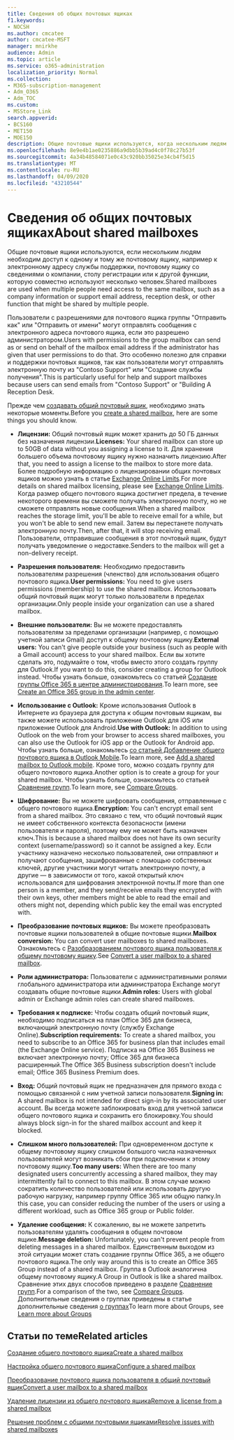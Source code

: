 ```yaml
---
title: Сведения об общих почтовых ящиках
f1.keywords:
- NOCSH
ms.author: cmcatee
author: cmcatee-MSFT
manager: mnirkhe
audience: Admin
ms.topic: article
ms.service: o365-administration
localization_priority: Normal
ms.collection:
- M365-subscription-management
- Adm_O365
- Adm_TOC
ms.custom:
- MSStore_Link
search.appverid:
- BCS160
- MET150
- MOE150
description: Общие почтовые ящики используются, когда нескольким людям необходим доступ к одному и тому же почтовому ящику. Сведения о том, что необходимо знать перед созданием общего почтового ящика.
ms.openlocfilehash: 8e9e4b1ae0235886a9dbb5b39ad4c0f78c27b53f
ms.sourcegitcommit: 4a34b48584071e0c43c920bb35025e34cb4f5d15
ms.translationtype: MT
ms.contentlocale: ru-RU
ms.lasthandoff: 04/09/2020
ms.locfileid: "43210544"
---
```

# <a name="about-shared-mailboxes"></a><span data-ttu-id="18d41-104">Сведения об общих почтовых ящиках</span><span class="sxs-lookup"><span data-stu-id="18d41-104">About shared mailboxes</span></span>

<span data-ttu-id="18d41-105">Общие почтовые ящики используются, если нескольким людям необходим доступ к одному и тому же почтовому ящику, например к электронному адресу службы поддержки, почтовому ящику со сведениями о компании, столу регистрации или к другой функции, которую совместно используют несколько человек.</span><span class="sxs-lookup"><span data-stu-id="18d41-105">Shared mailboxes are used when multiple people need access to the same mailbox, such as a company information or support email address, reception desk, or other function that might be shared by multiple people.</span></span>

<span data-ttu-id="18d41-106">Пользователи с разрешениями для почтового ящика группы "Отправить как" или "Отправить от имени" могут отправлять сообщения с электронного адреса почтового ящика, если это разрешено администратором.</span><span class="sxs-lookup"><span data-stu-id="18d41-106">Users with permissions to the group mailbox can send as or send on behalf of the mailbox email address if the administrator has given that user permissions to do that.</span></span> <span data-ttu-id="18d41-107">Это особенно полезно для справки и поддержки почтовых ящиков, так как пользователи могут отправлять электронную почту из "Contoso Support" или "Создание службы получения".</span><span class="sxs-lookup"><span data-stu-id="18d41-107">This is particularly useful for help and support mailboxes because users can send emails from "Contoso Support" or "Building A Reception Desk.</span></span>

<span data-ttu-id="18d41-108">Прежде чем [создавать общий почтовый ящик](create-a-shared-mailbox.md), необходимо знать некоторые моменты.</span><span class="sxs-lookup"><span data-stu-id="18d41-108">Before you [create a shared mailbox](create-a-shared-mailbox.md), here are some things you should know.</span></span>

- <span data-ttu-id="18d41-109">**Лицензии:** Общий почтовый ящик может хранить до 50 ГБ данных без назначения лицензии.</span><span class="sxs-lookup"><span data-stu-id="18d41-109">**Licenses:** Your shared mailbox can store up to 50GB of data without you assigning a license to it.</span></span> <span data-ttu-id="18d41-110">Для хранения большего объема почтовому ящику нужно назначить лицензию.</span><span class="sxs-lookup"><span data-stu-id="18d41-110">After that, you need to assign a license to the mailbox to store more data.</span></span> <span data-ttu-id="18d41-111">Более подробную информацию о лицензировании общих почтовых ящиков можно узнать в статье [Exchange Online Limits](https://technet.microsoft.com/library/exchange-online-limits.aspx#StorageLimits).</span><span class="sxs-lookup"><span data-stu-id="18d41-111">For more details on shared mailbox licensing, please see [Exchange Online Limits](https://technet.microsoft.com/library/exchange-online-limits.aspx#StorageLimits).</span></span> <span data-ttu-id="18d41-112">Когда размер общего почтового ящика достигнет предела, в течение некоторого времени вы сможете получать электронную почту, но не сможете отправлять новые сообщения.</span><span class="sxs-lookup"><span data-stu-id="18d41-112">When a shared mailbox reaches the storage limit, you'll be able to receive email for a while, but you won't be able to send new email.</span></span> <span data-ttu-id="18d41-113">Затем вы перестанете получать электронную почту.</span><span class="sxs-lookup"><span data-stu-id="18d41-113">Then, after that, it will stop receiving email.</span></span> <span data-ttu-id="18d41-114">Пользователи, отправившие сообщения в этот почтовый ящик, будут получать уведомление о недоставке.</span><span class="sxs-lookup"><span data-stu-id="18d41-114">Senders to the mailbox will get a non-delivery receipt.</span></span>

- <span data-ttu-id="18d41-115">**Разрешения пользователя:** Необходимо предоставить пользователям разрешения (членство) для использования общего почтового ящика.</span><span class="sxs-lookup"><span data-stu-id="18d41-115">**User permissions:** You need to give users permissions (membership) to use the shared mailbox.</span></span> <span data-ttu-id="18d41-116">Использовать общий почтовый ящик могут только пользователи в пределах организации.</span><span class="sxs-lookup"><span data-stu-id="18d41-116">Only people inside your organization can use a shared mailbox.</span></span>

- <span data-ttu-id="18d41-117">**Внешние пользователи:** Вы не можете предоставлять пользователям за пределами организации (например, с помощью учетной записи Gmail) доступ к общему почтовому ящику.</span><span class="sxs-lookup"><span data-stu-id="18d41-117">**External users:** You can't give people outside your business (such as people with a Gmail account) access to your shared mailbox.</span></span> <span data-ttu-id="18d41-118">Если вы хотите сделать это, подумайте о том, чтобы вместо этого создать группу для Outlook.</span><span class="sxs-lookup"><span data-stu-id="18d41-118">If you want to do this, consider creating a group for Outlook instead.</span></span> <span data-ttu-id="18d41-119">Чтобы узнать больше, ознакомьтесь со статьей [Создание группы Office 365 в центре администрирования](../create-groups/create-groups.md).</span><span class="sxs-lookup"><span data-stu-id="18d41-119">To learn more, see [Create an Office 365 group in the admin center](../create-groups/create-groups.md).</span></span>

-  <span data-ttu-id="18d41-120">**Использование с Outlook:** Кроме использования Outlook в Интернете из браузера для доступа к общим почтовым ящикам, вы также можете использовать приложение Outlook для iOS или приложение Outlook для Android.</span><span class="sxs-lookup"><span data-stu-id="18d41-120">**Use with Outlook:** In addition to using Outlook on the web from your browser to access shared mailboxes, you can also use the Outlook for iOS app or the Outlook for Android app.</span></span> <span data-ttu-id="18d41-121">Чтобы узнать больше, ознакомьтесь <a href="https://support.office.com/article/f866242c-81b2-472e-8776-6c49c5473c9f" target="_blank">со статьей Добавление общего почтового ящика в Outlook Mobile</a>.</span><span class="sxs-lookup"><span data-stu-id="18d41-121">To learn more, see <a href="https://support.office.com/article/f866242c-81b2-472e-8776-6c49c5473c9f" target="_blank">Add a shared mailbox to Outlook mobile</a>.</span></span> <span data-ttu-id="18d41-122">Кроме того, можно создать группу для общего почтового ящика.</span><span class="sxs-lookup"><span data-stu-id="18d41-122">Another option is to create a group for your shared mailbox.</span></span> <span data-ttu-id="18d41-123">Чтобы узнать больше, ознакомьтесь со статьей [Сравнение групп](../create-groups/compare-groups.md).</span><span class="sxs-lookup"><span data-stu-id="18d41-123">To learn more, see [Compare Groups](../create-groups/compare-groups.md).</span></span>  

- <span data-ttu-id="18d41-124">**Шифрование:** Вы не можете шифровать сообщения, отправленные с общего почтового ящика.</span><span class="sxs-lookup"><span data-stu-id="18d41-124">**Encryption:** You can't encrypt email sent from a shared mailbox.</span></span> <span data-ttu-id="18d41-125">Это связано с тем, что общий почтовый ящик не имеет собственного контекста безопасности (имени пользователя и пароля), поэтому ему не может быть назначен ключ.</span><span class="sxs-lookup"><span data-stu-id="18d41-125">This is because a shared mailbox does not have its own security context (username/password) so it cannot be assigned a key.</span></span> <span data-ttu-id="18d41-126">Если участнику назначено несколько пользователей, они отправляют и получают сообщения, зашифрованные с помощью собственных ключей, другие участники могут читать электронную почту, а другие — в зависимости от того, какой открытый ключ использовался для шифрования электронной почты.</span><span class="sxs-lookup"><span data-stu-id="18d41-126">If more than one person is a member, and they send/receive emails they encrypted with their own keys, other members might be able to read the email and others might not, depending which public key the email was encrypted with.</span></span>

- <span data-ttu-id="18d41-127">**Преобразование почтовых ящиков:** Вы можете преобразовать почтовые ящики пользователей в общие почтовые ящики.</span><span class="sxs-lookup"><span data-stu-id="18d41-127">**Mailbox conversion:** You can convert user mailboxes to shared mailboxes.</span></span> <span data-ttu-id="18d41-128">Ознакомьтесь с [Разобразованием почтового ящика пользователя к общему почтовому ящику](convert-user-mailbox-to-shared-mailbox.md).</span><span class="sxs-lookup"><span data-stu-id="18d41-128">See [Convert a user mailbox to a shared mailbox](convert-user-mailbox-to-shared-mailbox.md).</span></span>

- <span data-ttu-id="18d41-129">**Роли администратора:** Пользователи с административными ролями глобального администратора или администратора Exchange могут создавать общие почтовые ящики.</span><span class="sxs-lookup"><span data-stu-id="18d41-129">**Admin roles:** Users with global admin or Exchange admin roles can create shared mailboxes.</span></span>

- <span data-ttu-id="18d41-130">**Требования к подписке:** Чтобы создать общий почтовый ящик, необходимо подписаться на план Office 365 для бизнеса, включающий электронную почту (службу Exchange Online).</span><span class="sxs-lookup"><span data-stu-id="18d41-130">**Subscription requirements:** To create a shared mailbox, you need to subscribe to an Office 365 for business plan that includes email (the Exchange Online service).</span></span> <span data-ttu-id="18d41-131">Подписка на Office 365 Business не включает электронную почту; Office 365 для бизнеса расширенный.</span><span class="sxs-lookup"><span data-stu-id="18d41-131">The Office 365 Business subscription doesn't include email; Office 365 Business Premium does.</span></span>

- <span data-ttu-id="18d41-132">**Вход:** Общий почтовый ящик не предназначен для прямого входа с помощью связанной с ним учетной записи пользователя.</span><span class="sxs-lookup"><span data-stu-id="18d41-132">**Signing in:** A shared mailbox is not intended for direct sign-in by its associated user account.</span></span> <span data-ttu-id="18d41-133">Вы всегда можете заблокировать вход для учетной записи общего почтового ящика и сохранить его блокировку.</span><span class="sxs-lookup"><span data-stu-id="18d41-133">You should always block sign-in for the shared mailbox account and keep it blocked.</span></span>

- <span data-ttu-id="18d41-134">**Слишком много пользователей:** При одновременном доступе к общему почтовому ящику слишком большого числа назначенных пользователей могут возникать сбои при подключении к этому почтовому ящику.</span><span class="sxs-lookup"><span data-stu-id="18d41-134">**Too many users:** When there are too many designated users concurrently accessing a shared mailbox, they may intermittently fail to connect to this mailbox.</span></span> <span data-ttu-id="18d41-135">В этом случае можно сократить количество пользователей или использовать другую рабочую нагрузку, например группу Office 365 или общую папку.</span><span class="sxs-lookup"><span data-stu-id="18d41-135">In this case, you can consider reducing the number of the users or using a different workload, such as Office 365 group or Public folder.</span></span>

- <span data-ttu-id="18d41-136">**Удаление сообщения:** К сожалению, вы не можете запретить пользователям удалять сообщения в общем почтовом ящике.</span><span class="sxs-lookup"><span data-stu-id="18d41-136">**Message deletion:** Unfortunately, you can't prevent people from deleting messages in a shared mailbox.</span></span> <span data-ttu-id="18d41-137">Единственным выходом из этой ситуации может стать создание группы Office 365, а не общего почтового ящика.</span><span class="sxs-lookup"><span data-stu-id="18d41-137">The only way around this is to create an Office 365 Group instead of a shared mailbox.</span></span> <span data-ttu-id="18d41-138">Группа в Outlook аналогична общему почтовому ящику.</span><span class="sxs-lookup"><span data-stu-id="18d41-138">A Group in Outlook is like a shared mailbox.</span></span> <span data-ttu-id="18d41-139">Сравнение этих двух способов приведено в разделе [Сравнение групп](../create-groups/compare-groups.md).</span><span class="sxs-lookup"><span data-stu-id="18d41-139">For a comparison of the two, see [Compare Groups](../create-groups/compare-groups.md).</span></span> <span data-ttu-id="18d41-140">Дополнительные сведения о группах приведены в статье дополнительные сведения [о группах](https://support.office.com/article/b565caa1-5c40-40ef-9915-60fdb2d97fa2.aspx)</span><span class="sxs-lookup"><span data-stu-id="18d41-140">To learn more about Groups, see [Learn more about Groups](https://support.office.com/article/b565caa1-5c40-40ef-9915-60fdb2d97fa2.aspx)</span></span>

## <a name="related-articles"></a><span data-ttu-id="18d41-141">Статьи по теме</span><span class="sxs-lookup"><span data-stu-id="18d41-141">Related articles</span></span>

[<span data-ttu-id="18d41-142">Создание общего почтового ящика</span><span class="sxs-lookup"><span data-stu-id="18d41-142">Create a shared mailbox</span></span>](create-a-shared-mailbox.md)

[<span data-ttu-id="18d41-143">Настройка общего почтового ящика</span><span class="sxs-lookup"><span data-stu-id="18d41-143">Configure a shared mailbox</span></span>](configure-a-shared-mailbox.md)

[<span data-ttu-id="18d41-144">Преобразование почтового ящика пользователя в общий почтовый ящик</span><span class="sxs-lookup"><span data-stu-id="18d41-144">Convert a user mailbox to a shared mailbox</span></span>](convert-user-mailbox-to-shared-mailbox.md)

[<span data-ttu-id="18d41-145">Удаление лицензии из общего почтового ящика</span><span class="sxs-lookup"><span data-stu-id="18d41-145">Remove a license from a shared mailbox</span></span>](remove-license-from-shared-mailbox.md)

[<span data-ttu-id="18d41-146">Решение проблем с общими почтовыми ящиками</span><span class="sxs-lookup"><span data-stu-id="18d41-146">Resolve issues with shared mailboxes</span></span>](resolve-issues-with-shared-mailboxes.md)
